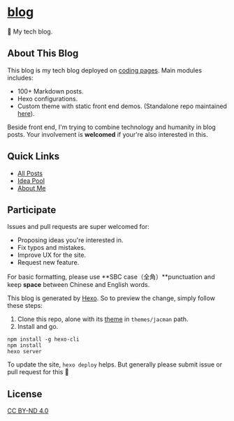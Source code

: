# [blog](http://ewind.us/)
📝 My tech blog.

## About This Blog
This blog is my tech blog deployed on [coding pages](https://coding.net/pages/). Main modules includes:

* 100+ Markdown posts.
* Hexo configurations.
* Custom theme with static front end demos. (Standalone repo maintained [here](https://github.com/doodlewind/jacman)).

Beside front end, I'm trying to combine technology and humanity in blog posts. Your involvement is **welcomed** if your're also interested in this.

## Quick Links
* [All Posts](https://github.com/doodlewind/blog-src/tree/master/source/_posts)
* [Idea Pool](https://github.com/doodlewind/blog-src/blob/master/source/_todo/ideas.md)
* [About Me](https://github.com/doodlewind/blog-src/blob/master/source/about/index.md)

## Participate
Issues and pull requests are super welcomed for:

* Proposing ideas you're interested in.
* Fix typos and mistakes.
* Improve UX for the site.
* Request new feature.

For basic formatting, please use **SBC case（全角）**punctuation and keep **space** between Chinese and English words.

This blog is generated by [Hexo](https://hexo.io/). So to preview the change, simply follow these steps:

1. Clone this repo, alone with its [theme](https://github.com/doodlewind/jacman) in `themes/jacman` path.
2. Install and go.

``` text
npm install -g hexo-cli
npm install
hexo server
```

To update the site, `hexo deploy` helps. But generally please submit issue or pull request for this 🙂

## License
[CC BY-ND 4.0](http://creativecommons.org/licenses/by-nd/4.0)
